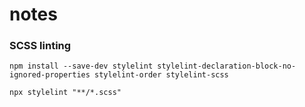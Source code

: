 # notes

### SCSS linting
```
npm install --save-dev stylelint stylelint-declaration-block-no-ignored-properties stylelint-order stylelint-scss
```
```
npx stylelint "**/*.scss"
```
